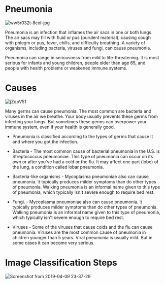 # Pneumonia
![ww5r032t-8col-jpg](https://user-images.githubusercontent.com/37177883/56046458-e1a8be80-5d75-11e9-91ad-58c1401207da.jpg)

Pneumonia is an infection that inflames the air sacs in one or both lungs. The air sacs may fill with fluid or pus (purulent material), causing cough with phlegm or pus, fever, chills, and difficulty breathing. A variety of organisms, including bacteria, viruses and fungi, can cause pneumonia.

Pneumonia can range in seriousness from mild to life-threatening. It is most serious for infants and young children, people older than age 65, and people with health problems or weakened immune systems.


# Causes

![jZqpV51](https://user-images.githubusercontent.com/37177883/56046385-b02ff300-5d75-11e9-9439-dc964bf3fb22.png)


Many germs can cause pneumonia. The most common are bacteria and viruses in the air we breathe. Your body usually prevents these germs from infecting your lungs. But sometimes these germs can overpower your immune system, even if your health is generally good.

* Pneumonia is classified according to the types of germs that cause it and where you got the infection.

* Bacteria - The most common cause of bacterial pneumonia in the U.S. is Streptococcus pneumoniae. This type of pneumonia can occur on its own or after you've had a cold or the flu. It may affect one part (lobe) of the lung, a condition called lobar pneumonia.

* Bacteria-like organisms - Mycoplasma pneumoniae also can cause pneumonia. It typically produces milder symptoms than do other types of pneumonia. Walking pneumonia is an informal name given to this type of pneumonia, which typically isn't severe enough to require bed rest.

* Fungi. - Mycoplasma pneumoniae also can cause pneumonia. It typically produces milder symptoms than do other types of pneumonia. Walking pneumonia is an informal name given to this type of pneumonia, which typically isn't severe enough to require bed rest.

* Viruses - Some of the viruses that cause colds and the flu can cause pneumonia. Viruses are the most common cause of pneumonia in children younger than 5 years. Viral pneumonia is usually mild. But in some cases it can become very serious.

# Image Classification Steps

![Screenshot from 2019-04-09 23-37-29](https://user-images.githubusercontent.com/37177883/56046558-14eb4d80-5d76-11e9-81ba-21b4464b2086.png)
